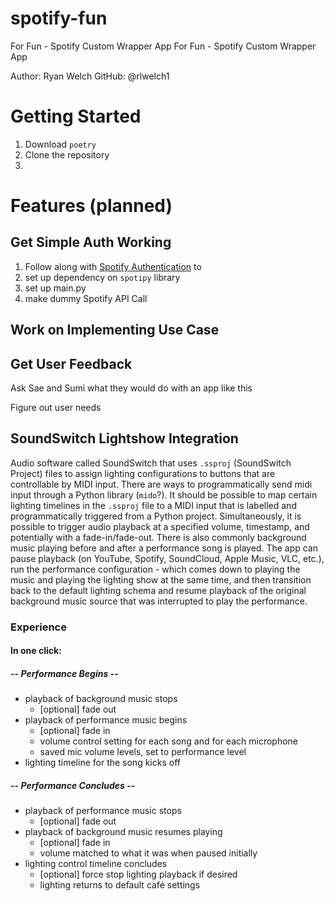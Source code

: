 # spotify-fun
For Fun - Spotify Custom Wrapper App
For Fun - Spotify Custom Wrapper App

Author: Ryan Welch
GitHub: @rlwelch1

# Getting Started
1. Download `poetry`
2. Clone the repository
3. 

# Features (planned)

## Get Simple Auth Working

1. Follow along with [Spotify Authentication](auth/implement_auth.txt) to 
2. set up dependency on `spotipy` library
3. set up main.py
4. make dummy Spotify API Call

## Work on Implementing Use Case


## Get User Feedback
Ask Sae and Sumi what they would do with an app like this

Figure out user needs



## SoundSwitch Lightshow Integration
Audio software called SoundSwitch that uses `.ssproj` (SoundSwitch Project) files to assign lighting configurations to buttons that are controllable by MIDI input.  There are ways to programmatically send midi input through a Python library (`mido`?).  It should be possible to map certain lighting timelines in the `.ssproj` file to a MIDI input that is labelled and programmatically triggered from a Python project.  Simultaneously, it is possible to trigger audio playback at a specified volume, timestamp, and potentially with a fade-in/fade-out.  There is also commonly background music playing before and after a performance song is played.  The app can pause playback (on YouTube, Spotify, SoundCloud, Apple Music, VLC, etc.), run the performance configuration - which comes down to playing the music and playing the lighting show at the same time, and then transition back to the default lighting schema and resume playback of the original background music source that was interrupted to play the performance.

### Experience
#### In one click:

##### -- Performance Begins --

- playback of background music stops
    - [optional] fade out
- playback of performance music begins
    - [optional] fade in
    - volume control setting for each song and for each microphone
    - saved mic volume levels, set to performance level
- lighting timeline for the song kicks off

##### -- Performance Concludes --

- playback of performance music stops
    - [optional] fade out
- playback of background music resumes playing
    - [optional] fade in
    - volume matched to what it was when paused initially
- lighting control timeline concludes
    - [optional] force stop lighting playback if desired
    - lighting returns to default café settings
